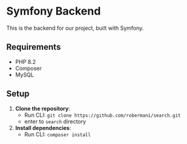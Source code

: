 # Symfony Backend

This is the backend for our project, built with Symfony.

## Requirements

- PHP 8.2
- Composer
- MySQL

## Setup

1. **Clone the repository**:
   - Run CLI: `git clone https://github.com/robermani/search.git`
   - enter to `search` directory
2. **Install dependencies**:
   - Run CLI: `composer install`

    

